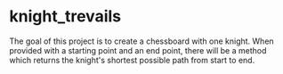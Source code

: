 # knight_trevails
The goal of this project is to create a chessboard with one knight.  When provided with a starting point and an end point, there will be a method which returns the knight's shortest possible path from start to end. 
